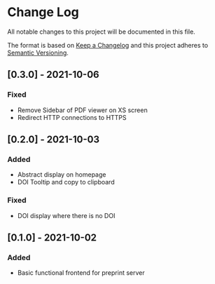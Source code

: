 # Change Log

All notable changes to this project will be documented in this file.
  
The format is based on [Keep a Changelog](http://keepachangelog.com/)
and this project adheres to [Semantic Versioning](http://semver.org/).

## [0.3.0] - 2021-10-06

### Fixed

- Remove Sidebar of PDF viewer on XS screen
- Redirect HTTP connections to HTTPS

## [0.2.0] - 2021-10-03

### Added

- Abstract display on homepage
- DOI Tooltip and copy to clipboard

### Fixed

- DOI display where there is no DOI

## [0.1.0] - 2021-10-02

### Added

- Basic functional frontend for preprint server
